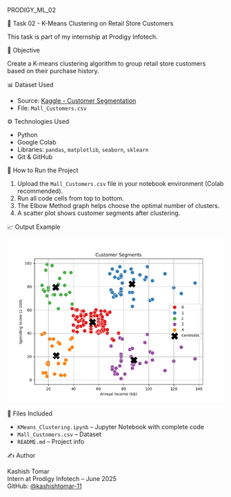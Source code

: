 PRODIGY_ML_02

🎯 Task 02 - K-Means Clustering on Retail Store Customers

This task is part of my internship at Prodigy Infotech.

📌 Objective

Create a K-means clustering algorithm to group retail store customers based on their purchase history.

📊 Dataset Used

- Source: [Kaggle - Customer Segmentation](https://www.kaggle.com/datasets/vjchoudhary7/customer-segmentation-tutorial-in-python)
- File: `Mall_Customers.csv`

⚙️ Technologies Used

- Python
- Google Colab
- Libraries: `pandas`, `matplotlib`, `seaborn`, `sklearn`
- Git & GitHub

🚀 How to Run the Project

1. Upload the `Mall_Customers.csv` file in your notebook environment (Colab recommended).
2. Run all code cells from top to bottom.
3. The Elbow Method graph helps choose the optimal number of clusters.
4. A scatter plot shows customer segments after clustering.

📈 Output Example

![Cluster Output](cluster_output.png)

📂 Files Included

- `KMeans_Clustering.ipynb` – Jupyter Notebook with complete code
- `Mall_Customers.csv` – Dataset
- `README.md` – Project info

✍️ Author

Kashish Tomar  
Intern at Prodigy Infotech – June 2025  
GitHub: [@kashishtomar-11](https://github.com/kashishtomar-11)
